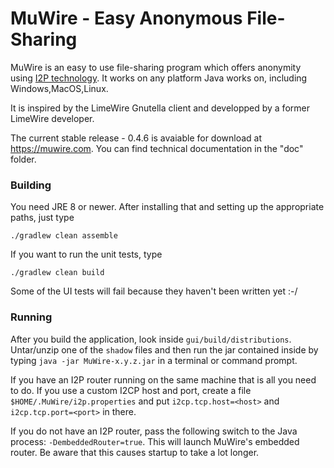 # MuWire - Easy Anonymous File-Sharing

MuWire is an easy to use file-sharing program which offers anonymity using [I2P technology](http://geti2p.net).  It works on any platform Java works on, including Windows,MacOS,Linux.

It is inspired by the LimeWire Gnutella client and developped by a former LimeWire developer.

The current stable release - 0.4.6 is avaiable for download at https://muwire.com.  You can find technical documentation in the "doc" folder.

### Building

You need JRE 8 or newer.  After installing that and setting up the appropriate paths, just type

```
./gradlew clean assemble 
```

If you want to run the unit tests, type
```
./gradlew clean build
```

Some of the UI tests will fail because they haven't been written yet :-/

### Running

After you build the application, look inside `gui/build/distributions`.  Untar/unzip one of the `shadow` files and then run the jar contained inside by typing `java -jar MuWire-x.y.z.jar` in a terminal or command prompt.  

If you have an I2P router running on the same machine that is all you need to do.  If you use a custom I2CP host and port, create a file `$HOME/.MuWire/i2p.properties` and put `i2cp.tcp.host=<host>` and `i2cp.tcp.port=<port>` in there.

If you do not have an I2P router, pass the following switch to the Java process: `-DembeddedRouter=true`.  This will launch MuWire's embedded router.  Be aware that this causes startup to take a lot longer.

